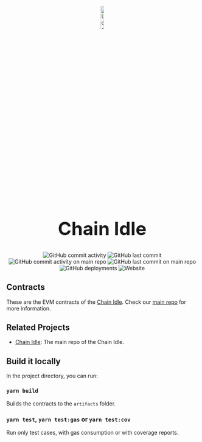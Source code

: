 <p align="center">
  <a href="https://chain-idle.vercel.app/">
    <img alt="Logo" src="https://raw.githubusercontent.com/handsome0hell/chain-idle/master/assets/logo.svg" width="12.5%" />
  </a>
</p>

<h1 align="center" style="font-size: 48px;">
  Chain Idle
</h1>

<p align="center">
  <img alt="GitHub commit activity" src="https://img.shields.io/github/commit-activity/w/handsome0hell/chain-idle-contracts">
  <img alt="GitHub last commit" src="https://img.shields.io/github/last-commit/handsome0hell/chain-idle-contracts/master">
  <img alt="GitHub commit activity on main repo" src="https://img.shields.io/github/commit-activity/w/handsome0hell/chain-idle?label=%20main%20repo%20commit%20activity">
  <img alt="GitHub last commit on main repo" src="https://img.shields.io/github/last-commit/handsome0hell/chain-idle/master?label=%20main%20repo%20last%20commit">
  <br />
  <img alt="GitHub deployments" src="https://img.shields.io/github/deployments/handsome0hell/chain-idle/production">
  <img alt="Website" src="https://img.shields.io/website?url=https%3A%2F%2Fchain-idle.vercel.app%2F">
</p>

## Contracts

These are the EVM contracts of the [Chain Idle](https://chain-idle.vercel.app/). Check our [main repo](https://github.com/handsome0hell/chain-idle) for more information.

## Related Projects

* [Chain Idle](https://github.com/handsome0hell/chain-idle): The main repo of the Chain Idle.

## Build it locally

In the project directory, you can run:

### `yarn build`

Builds the contracts to the `artifacts` folder.

### `yarn test`, `yarn test:gas` or `yarn test:cov`

Run only test cases, with gas consumption or with coverage reports.